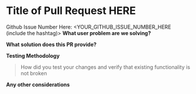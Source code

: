 # Title of Pull Request HERE

Github Issue Number Here: <YOUR_GITHUB_ISSUE_NUMBER_HERE (include the hashtag)>
**What user problem are we solving?**

**What solution does this PR provide?**

**Testing Methodology**
> How did you test your changes and verify that existing 
> functionality is not broken

**Any other considerations**